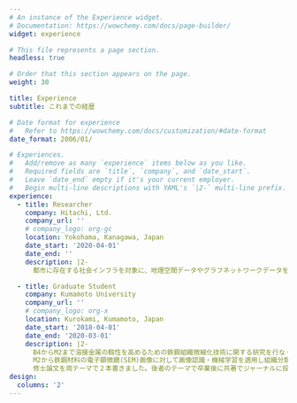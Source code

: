 ```yaml
---
# An instance of the Experience widget.
# Documentation: https://wowchemy.com/docs/page-builder/
widget: experience

# This file represents a page section.
headless: true

# Order that this section appears on the page.
weight: 30

title: Experience
subtitle: これまでの経歴

# Date format for experience
#   Refer to https://wowchemy.com/docs/customization/#date-format
date_format: 2006/01/

# Experiences.
#   Add/remove as many `experience` items below as you like.
#   Required fields are `title`, `company`, and `date_start`.
#   Leave `date_end` empty if it's your current employer.
#   Begin multi-line descriptions with YAML's `|2-` multi-line prefix.
experience:
  - title: Researcher
    company: Hitachi, Ltd.
    company_url: ''
    # company_logo: org-gc
    location: Yokohama, Kanagawa, Japan
    date_start: '2020-04-01'
    date_end: ''
    description: |2-
      都市に存在する社会インフラを対象に、地理空間データやグラフネットワークデータを扱ったデータ分析、アルゴリズム開発をpythonを使って行なっております。直近ではstreamlitを使用して開発技術のプロトタイプ化や3D都市モデルの利活用にも取り組んでいます。

  - title: Graduate Student
    company: Kumamoto University
    company_url: ''
    # company_logo: org-x
    location: Kurokami, Kumamoto, Japan
    date_start: '2018-04-01'
    date_end: '2020-03-01'
    description: |2-
      B4からM2まで溶接金属の靱性を高めるための鉄鋼組織微細化技術に関する研究を行なっていました。
      M2から鉄鋼材料の電子顕微鏡(SEM)画像に対して画像認識・機械学習を適用し組織分類を行う研究も並行して行ない、
      修士論文を両テーマで２本書きました。後者のテーマで卒業後に共著でジャーナルに投稿しました。[Link](https://kuto5046.github.io/portfolio/publication/journal-article/)
design:
  columns: '2'
---
```

